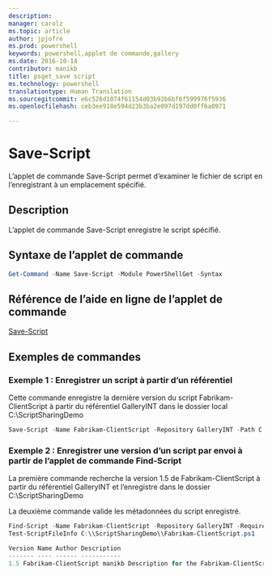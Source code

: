 ```yaml
---
description: 
manager: carolz
ms.topic: article
author: jpjofre
ms.prod: powershell
keywords: powershell,applet de commande,gallery
ms.date: 2016-10-14
contributor: manikb
title: psget_save script
ms.technology: powershell
translationtype: Human Translation
ms.sourcegitcommit: e6c526d1074f61154d03b92b6bf6f599976f5936
ms.openlocfilehash: ceb3ee918e594d23b3ba2e097d197dd0ff6a0971

---
```


# Save-Script

L’applet de commande Save-Script permet d’examiner le fichier de script en l’enregistrant à un emplacement spécifié.

## Description

L’applet de commande Save-Script enregistre le script spécifié.

## Syntaxe de l’applet de commande

```powershell
Get-Command -Name Save-Script -Module PowerShellGet -Syntax
```
## Référence de l’aide en ligne de l’applet de commande

[Save-Script](http://go.microsoft.com/fwlink/?LinkId=619786)

## Exemples de commandes

### Exemple 1 : Enregistrer un script à partir d’un référentiel
Cette commande enregistre la dernière version du script Fabrikam-ClientScript à partir du référentiel GalleryINT dans le dossier local C:\ScriptSharingDemo

```powershell
Save-Script -Name Fabrikam-ClientScript -Repository GalleryINT -Path C:\ScriptSharingDemo
```

### Exemple 2 : Enregistrer une version d’un script par envoi à partir de l’applet de commande Find-Script

La première commande recherche la version 1.5 de Fabrikam-ClientScript à partir du référentiel GalleryINT et l’enregistre dans le dossier C:\ScriptSharingDemo

La deuxième commande valide les métadonnées du script enregistré.

```powershell
Find-Script -Name Fabrikam-ClientScript -Repository GalleryINT -RequiredVersion 1.5 | Save-Script -Path C:\\ScriptSharingDemo
Test-ScriptFileInfo C:\\ScriptSharingDemo\\Fabrikam-ClientScript.ps1

Version Name Author Description
------- ---- ------ -----------
1.5 Fabrikam-ClientScript manikb Description for the Fabrikam-ClientScript script
```




<!--HONumber=Oct16_HO2-->



